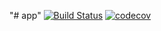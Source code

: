 "# app" 
[![Build Status](https://travis-ci.com/acekun141/app.svg?branch=master)](https://travis-ci.com/acekun141/app)
[![codecov](https://codecov.io/gh/acekun141/app/branch/master/graph/badge.svg)](https://codecov.io/gh/r-lib/objectable)